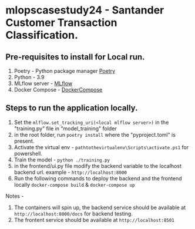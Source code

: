 # mlopscasestudy24 - Santander Customer Transaction Classification.

## Pre-requisites to install for Local run.
1. Poetry - Python package manager [Poetry](https://python-poetry.org/docs/#installation)
2. Python - 3.9
3. MLflow server - [MLflow](https://mlflow.org/docs/latest/tracking/tutorials/local-database.html)
4. Docker Compose - [DockerCompose](https://docs.docker.com/compose/install/)

## Steps to run the application locally.
1. Set the `mlflow.set_tracking_uri(<local mlflow server>)` in the "training.py" file in "model_training" folder
2. in the root folder, run `poetry install` where the "pyproject.toml" is present.
3. Activate the virtual env - `pathtothevirtualenv\Scripts\activate.ps1` for powershell.
4. Train the model - `python ./training.py`
5. in the frontend/ui.py file modify the backend variable to the localhost backend url. example - `http://localhost:8000` 
6. Run the following commands to deploy the backend and the frontend locally `docker-compose build` & `docker-compose up`

Notes - 
1. The containers will spin up, the backend service should be available at `http://localhost:8000/docs` for backend testing.
2. The frontent service should be available at `http://localhost:8501`
